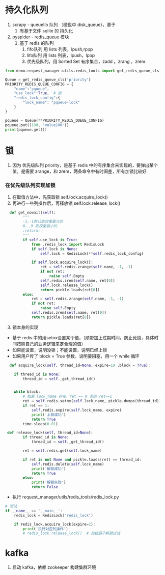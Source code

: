 # 持久化队列
1. scrapy - queuelib 队列 （硬盘中 disk_queue），基于
    1. 有基于文件 sqlite 的 持久化
2. pyspider - redis_queue 模块
    1. 基于 redis 的队列
        1. fifo队列 用 lists 列表，lpush,rpop
        2. lifo队列 用 lists 列表，lpush，lpop
        3. 优先级队列，用 Sorted Set 有序集合，zadd ，zrang ，zrem

```python
from demo.request_manager.utils.redis_tools import get_redis_queue_cls

Queue = get_redis_queue_cls('priority')
PRIORITY_REDIS_QUEUE_CONFIG = {
    "name":"pqueue",
    "use_lock":True,  # 锁
    "redis_lock_config":{
        "lock_name": "pqueue-lock"
    }
}

pqueue = Queue(**PRIORITY_REDIS_QUEUE_CONFIG)
pqueue.put((100, 'value100'))
print(pqueue.get())
```
# 锁
1. 因为 优先级队列 priority，是基于 redis 中的有序集合来实现的，要弹出某个值，是需要 zrange，和 zrem，两条命令中有时间差，所有加锁比较好

### 在优先级队列实现加锁
1. 在取值方法中，先获取锁 self.lock.acquire_lock()
2. 再进行一些列操作后，再释放锁 self.lock.release_lock()
```python
  def get_nowait(self):
        """
        -1,-1默认取权重最大的
        0，,0 取权重最小的
        :return:
        """
        if self.use_lock is True:
            from .redis_lock import RedisLock
            if self.lock is None:
                self.lock = RedisLock(**self.redis_lock_config)

            if self.lock.acquire_lock():
                ret = self.redis.zrange(self.name, -1, -1)
                if not ret:
                    raise self.Empty
                self.redis.zrem(self.name, ret[0])
                self.lock.release_lock()
                return pickle.loads(ret[0])
        else:
            ret = self.redis.zrange(self.name, -1, -1)
            if not ret:
                raise self.Empty
            self.redis.zrem(self.name, ret[0])
            return pickle.loads(ret[0])
```
3. 锁本身的实现
- 基于 redis 中的用setnx设置某个值，（顺带加上过期时间，防止死锁，具体时间按照自己的业务逻辑来定合理的值）
- 如果能设置，说明没锁；不能设置，说明已经上锁
- 如果用户传了 block = True 参数，说明要阻塞，用一个 while 循环
```python
  def acquire_lock(self, thread_id=None, expire=10 ,block = True):

    if thread_id is None:
        thread_id = self._get_thread_id()


    while block:
        # 如果 lock_name 存在，ret == 0 否则 ret==1
        ret = self.redis.setnx(self.lock_name, pickle.dumps(thread_id))
        if ret == 1:
            self.redis.expire(self.lock_name, expire)
            print('上锁成功')
            return True
        time.sleep(0.01)

```
```python
 def release_lock(self, thread_id=None):
        if thread_id is None:
            thread_id = self._get_thread_id()

        ret = self.redis.get(self.lock_name)

        if ret is not None and pickle.loads(ret) == thread_id:
            self.redis.delete(self.lock_name)
            print('解锁成功')
            return True
        else:
            print('解锁失败')
            return False
```
- 执行 request_manager/utils/redis_tools/redis_lock.py
```python
# 测试
if __name__ == '__main__':
    redis_lock = RedisLock('redis_lock')

    if redis_lock.acquire_lock(expire=2):
        print('执行对应的操作')
        # redis_lock.release_lock()  # 加锁后不解锁试试
```
# kafka
1. 启动 kafka，依赖 zookeeper 构建集群环境
